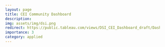 ```yaml
---
layout: page
title: CEI Community Dashboard
description: 
img: assets/img/dsi.png  
redirect: https://public.tableau.com/views/DSI_CEI_Dashboard_draft/Dashboard1?:language=en-US&:display_count=n&:origin=viz_share_link
importance: 3
category: applied
---
```


